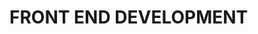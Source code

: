 # FRONT END DEVELOPMENT
<img src="https://github.com/NaveenMalave/Presentations/blob/main/APSCHE_FRONT%20END%20DEVELOPMENT/Screenshot%20(297).png" alt="">
<img src="https://github.com/NaveenMalave/Presentations/blob/main/APSCHE_FRONT%20END%20DEVELOPMENT/Screenshot%20(298).png" alt="">
<img src="https://github.com/NaveenMalave/Presentations/blob/main/APSCHE_FRONT%20END%20DEVELOPMENT/Screenshot%20(299).png" alt="">
<img src="https://github.com/NaveenMalave/Presentations/blob/main/APSCHE_FRONT%20END%20DEVELOPMENT/Screenshot%20(300).png" alt="">
<img src="https://github.com/NaveenMalave/Presentations/blob/main/APSCHE_FRONT%20END%20DEVELOPMENT/Screenshot%20(301).png" alt="">
<img src="https://github.com/NaveenMalave/Presentations/blob/main/APSCHE_FRONT%20END%20DEVELOPMENT/Screenshot%20(302).png" alt="">
<img src="https://github.com/NaveenMalave/Presentations/blob/main/APSCHE_FRONT%20END%20DEVELOPMENT/Screenshot%20(303).png" alt="">
<img src="https://github.com/NaveenMalave/Presentations/blob/main/APSCHE_FRONT%20END%20DEVELOPMENT/Screenshot%20(304).png" alt="">
<img src="https://github.com/NaveenMalave/Presentations/blob/main/APSCHE_FRONT%20END%20DEVELOPMENT/Screenshot%20(305).png" alt="">
<img src="https://github.com/NaveenMalave/Presentations/blob/main/APSCHE_FRONT%20END%20DEVELOPMENT/Screenshot%20(306).png" alt="">
<img src="https://github.com/NaveenMalave/Presentations/blob/main/APSCHE_FRONT%20END%20DEVELOPMENT/Screenshot%20(307).png" alt="">
<img src="https://github.com/NaveenMalave/Presentations/blob/main/APSCHE_FRONT%20END%20DEVELOPMENT/Screenshot%20(308).png" alt="">
<img src="https://github.com/NaveenMalave/Presentations/blob/main/APSCHE_FRONT%20END%20DEVELOPMENT/Screenshot%20(309).png" alt="">
<img src="https://github.com/NaveenMalave/Presentations/blob/main/APSCHE_FRONT%20END%20DEVELOPMENT/Screenshot%20(310).png" alt="">
<img src="https://github.com/NaveenMalave/Presentations/blob/main/APSCHE_FRONT%20END%20DEVELOPMENT/Screenshot%20(311).png" alt="">


